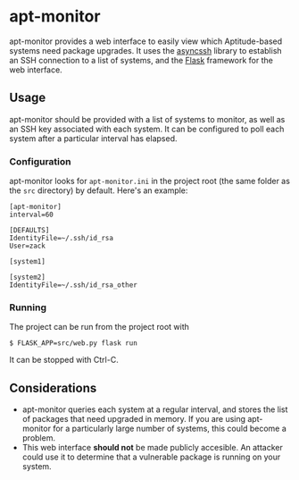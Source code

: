 
# apt-monitor

apt-monitor provides a web interface to easily view which Aptitude-based systems
need package upgrades. It uses the [asyncssh][asyncssh] library to establish
an SSH connection to a list of systems, and the [Flask][flask] framework for
the web interface.


## Usage

apt-monitor should be provided with a list of systems to monitor, as well as an
SSH key associated with each system. It can be configured to poll each system
after a particular interval has elapsed.


### Configuration

apt-monitor looks for `apt-monitor.ini` in the project root (the same folder as
the `src` directory) by default. Here's an example:

```
[apt-monitor]
interval=60

[DEFAULTS]
IdentityFile=~/.ssh/id_rsa
User=zack

[system1]

[system2]
IdentityFile=~/.ssh/id_rsa_other
```

### Running

The project can be run from the project root with
```
$ FLASK_APP=src/web.py flask run
```

It can be stopped with Ctrl-C.


## Considerations

- apt-monitor queries each system at a regular interval, and stores the list of
  packages that need upgraded in memory. If you are using apt-monitor for a
  particularly large number of systems, this could become a problem.
- This web interface **should not** be made publicly accesible. An attacker
  could use it to determine that a vulnerable package is running on your
  system.



[asyncssh]: https://asyncssh.readthedocs.io/en/latest/
[flask]: http://flask.pocoo.org/
